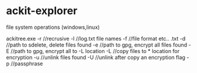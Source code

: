 # ackit-explorer
file system operations (windows,linux)


ackitree.exe
	-r //recrusive
	-l //log.txt file names
	-f //file format etc.. .txt
	-d //path to sdelete, delete files found
	-e //path to gpg, encrypt all files found
	-E //path to gpg, encrypt all to -L location
	-L //copy files to * location for encryption
	-u //unlink files found
	-U //unlink after copy an encryption flag
	-p //passphrase
